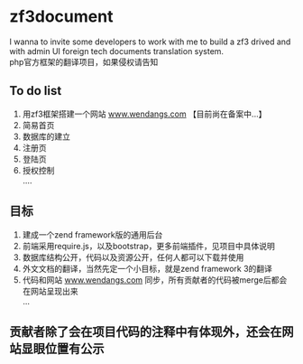 # zf3document
I wanna to invite some developers to work with me to build a zf3 drived and with admin UI foreign tech documents translation system.   
php官方框架的翻译项目，如果侵权请告知

## To do list ##
1. 用zf3框架搭建一个网站 www.wendangs.com 【目前尚在备案中...】   
2. 简易首页
3. 数据库的建立
4. 注册页  
5. 登陆页
6. 授权控制   
....   

## 目标 ##
1. 建成一个zend framework版的通用后台    
2. 前端采用require.js，以及bootstrap，更多前端插件，见项目中具体说明   
3. 数据库结构公开，代码以及资源公开，任何人都可以下载并使用   
4. 外文文档的翻译，当然先定一个小目标，就是zend framework 3的翻译   
5. 代码和网站 www.wendangs.com 同步，所有贡献者的代码被merge后都会在网站呈现出来   
...   

## 贡献者除了会在项目代码的注释中有体现外，还会在网站显眼位置有公示 ##